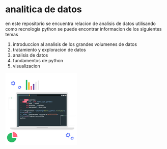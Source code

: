 # analitica de datos 

en este repositorio se encuentra relacion de analisis de datos utilisando como recnologia python se puede encontrar informacion de los siguientes temas 

1. introduccion al analisis de los grandes volumenes de datos
2. tratamiento y exploracion de datos 
3. analisis de datos
4. fundamentos de python
6. visualizacion 

![analiticadedatos](./img/images.png)